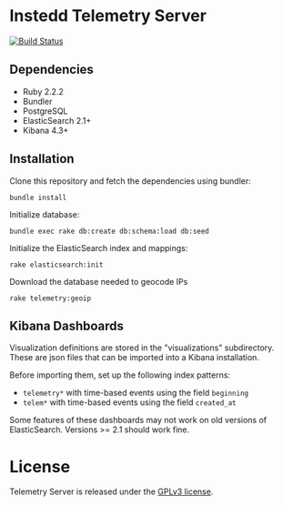 # Instedd Telemetry Server

[![Build Status](https://travis-ci.org/instedd/telemetry_server.svg?branch=master)](https://travis-ci.org/instedd/telemetry_server)

## Dependencies

* Ruby 2.2.2
* Bundler
* PostgreSQL
* ElasticSearch 2.1+
* Kibana 4.3+

## Installation

Clone this repository and fetch the dependencies using bundler:

```
bundle install
```

Initialize database:

```
bundle exec rake db:create db:schema:load db:seed
```

Initialize the ElasticSearch index and mappings:

```
rake elasticsearch:init
```

Download the database needed to geocode IPs

```
rake telemetry:geoip
```

## Kibana Dashboards

Visualization definitions are stored in the "visualizations" subdirectory. These are json files that can be imported into a Kibana installation.

Before importing them, set up the following index patterns:

   * `telemetry*` with time-based events using the field `beginning`
   * `telem*` with time-based events using the field `created_at`


Some features of these dashboards may not work on old versions of ElasticSearch. Versions >= 2.1 should work fine.

# License

Telemetry Server is released under the [GPLv3 license](LICENSE).
